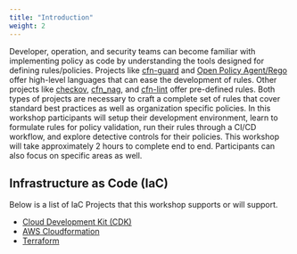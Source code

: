 ```yaml
---
title: "Introduction"
weight: 2
---
```

Developer, operation, and security teams can become familiar with implementing policy as code by understanding the tools designed for defining rules/policies. Projects like [cfn-guard](https://github.com/aws-cloudformation/cloudformation-guard) and [Open Policy Agent/Rego](https://www.openpolicyagent.org/docs/latest/#rego) offer high-level languages that can ease the development of rules. Other projects like [checkov](https://github.com/bridgecrewio/checkov), [cfn_nag](https://github.com/stelligent/cfn_nag), and [cfn-lint](https://github.com/aws-cloudformation/cfn-lint) offer pre-defined rules. Both types of projects are necessary to craft a complete set of rules that cover standard best practices as well as organization specific policies. In this workshop participants will setup their development environment, learn to formulate rules for policy validation, run their rules through a CI/CD workflow, and explore detective controls for their policies. This workshop will take approximately 2 hours to complete end to end. Participants can also focus on specific areas as well.

## Infrastructure as Code (IaC)
Below is a list of IaC Projects that this workshop supports or will support.
- [Cloud Development Kit (CDK)](/introduction/cdk)
- [AWS Cloudformation](/introduction/cloudformation)
- [Terraform](/introduction/terraform)